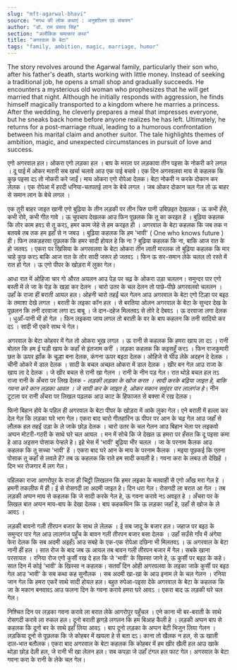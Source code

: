 ```yaml
---
slug: "mft-agarwal-bhavi"
source: "मगध की लोक कथाएं : अनुशाीलन एवं संचयन"
author: "डॉ. राम प्रसाद सिंह"
section: "अलौकिक चमत्‍कार कथा"
title: "अगरवाल के बेटा"
tags: "family, ambition, magic, marriage, humor"
---
```

The story revolves around the Agarwal family, particularly their son who, after his father's death, starts working with little money. Instead of seeking a traditional job, he opens a small shop and gradually succeeds. He encounters a mysterious old woman who prophesizes that he will get married that night. Although he initially responds with aggression, he finds himself magically transported to a kingdom where he marries a princess. After the wedding, he cleverly prepares a meal that impresses everyone, but he sneaks back home before anyone realizes he has left. Ultimately, he returns for a post-marriage ritual, leading to a humorous confrontation between his marital claim and another suitor. The tale highlights themes of ambition, magic, and unexpected circumstances in pursuit of love and success.

एगो अगरवाल हल। ओकरा एगो लड़का हल । बाप के मरला पर लड़कावा तीन पइसा के नोकरी करे लगल । दू पाई में ओकर मतारी सब खर्चा चलावे आउ एक पाई बचावे। एक दिन अगरवलवा माय से कहलक कि कुछ पइसा दऽ तो नोकरी करे जाईं। माय ओकरा एगो रोपेआ देलक। बेटा नोकरी न करके दोकान कर लेलक । एक रोपेआ में हरदी धनिया-चतपतई लान के बेचे लगल । जब ओकर दोकान चल गेल तो ऊ बाहर से समान लान के बेचे लगल । 

एक तुरी बाहर जाइत खानी एगो बुढ़िया के तीन लड़की पर तीन चिरु पानी उबिछइत देखलक। ऊ कभी हँसे, कभी रोवे, कभी गीत गावे । ऊ चुपचाप देखलक आउ फिन पूछलक कि तू का करइत हें । बुढ़िया कहलक कि तोर काम हवऽ से तू करऽ, हमर काम जेहे से हम करइत ही । अगरवाल के बेटा कहलक कि जब तक न बतयबे तब तक हम इहाँ से न जबउ । बुढ़िया कहलक कि हम 'भावी' ( One who knows future ) ही। फिन लकड़हरवा पूछलक कि हमर सादी होयल हे कि ना ? बुढ़िया कहलक कि ना, बाकि आज रात के हो जतवऽ । एकरा पर खिसिया के अगरवलवा के बेटा ओकरा तीन लाती मारलक तो बुढ़िया कहलक कि मार चाहे कुछ करऽ बाकि आज रात के तोर सादी जरूर हो जतवऽ । फिन ऊ सर-समान लेके चलल तो रस्ते में रात हो गेल । ऊ एगो पीपर के खोड़रा में लुका गेल।
 
आधा रात में ओहिजा चार गो औरत अयलन आउ पेड़ पर चढ़ के ओकरा उड़ा चललन। समुन्दर पार एगो बस्ती में ले जा के पेड़ के खड़ा कर देलन । चारो उतर के चल देलन तो पाछे-पीछे अगरवलवो चललन । उहाँ के राजा हीं बराती आयल हल। ओहनी चारो तहईं चल गेलन आउ अगरवाल के बेटा एगो टिल्हा पर बइठ के तमाशा देखे लगल । बराती के लइका कॉन हल । से बरतिया ओलन अगरवाल के बेटा के सुन्दर देख के पूछलन कि तनी दरवाजा लगा दऽ बाबू । जे दान-दहेज मिलतवऽ से तोरे दे देबवऽ । ऊ दरवाजा लगा देलक । धुआँ-पानी भी हो गेल । फिन लइकवा जाय लगल तो बराती के वर के बाप कहलन कि तनी सादियो कर दऽ । सादी भी एकरे साथ भे गेल। 

अगरवाल के बेटा कोहवर में गेल तो ओकरा भूख लगल । ऊ रानी से कहलक कि हमरा खाय ला दऽ । रानी बोलल कि हम ई घड़ी खाय के कहाँ से इंतजाम करीं । लड़का कहलक कि कइसहूँ करऽ । फिन राजकुमारी छत के ऊपर झाँक के चूल्हा बना देलक, कंगना ऊपर बइठा देलक। ओहिजे से घीउ लेके अदहन दे देलक । चीनी ओकरे में डाल देलक । सादी के बचल अच्छत ओकरा में डाल देलक । खीर बन गेल आउ राजा के खाय ला दे देलक । जे खीर बचल से रानी खा गेलन । रानी के नीन पड़ गेल। रात थोड़े बचल हल तऽ राजा रानी के अँचरा पर लिख देलक - *लड़की लड़का के खोज करत । सादी करके बढ़िया जाइत हे, बाकि गवना करे कान लड़का आवत । जे सादी कर के जाइत हे, ओकर मकान समुंदर पार लालगंज हे*। नीन टूटला पर रानी अँचरा पर लिखल पढ़लक आउ काट के हिफाजत से बक्सा में रख देलक। 

फिनो बिहान होवे के पहिल ही अगरवाल के बेटा पीपर के खोड़रा में आके लुका गेल। एने बराती में हल्ला कर देल गेल कि लड़का घरे भाग गेल। एकरा बाद चारो गीतहारिन ऊ पीपर पर आन के चढ़ गेल आउ जहाँ से लौलक हल तहईं उड़ा के ले जाके छोड़ देलक । चारो उतर के चल गेलन आउ बिहान भेला पर लइकवो अप्पन मोटरी-गठरी के साथे घरे चल आयल । मन में सोचे कि जे देखत ऊ हमरा पर हँसत कि दू पइसा कमा हे आउ अइसन पोसाक पेन्हले हे। इहे भेस में 'भावी' बुढ़िया भीर चलल । जा के परनाम कैलक आउ कहलक कि तू सच्चा 'भावी' हें । एकरा बाद घरे आन के माय के परनाम कैलक । मइया पूछकई कि एतना पोसाक तू कहाँ से लवले हें? तब ऊ कहलक कि राते हम सादी कयली हे। गवना करा के लबउ तो देखिहें । दिन भर रोजगार में लग गेल। 

पहिलका राजा आगरोपुर के राजा ही चिट्ठी लिखलन कि हमर लइका के मतवाही से एगो आँख मरा गेल हे । हमनी तकलीफ में ही। ई से रोसगदी ला अदमी जाइत हे। दिन धरा गेल। रोसगदी ला बरात आ गेल । तब लड़की अप्पन माय से कहलक कि जे सादी करके गेल हे, ऊ गवना करावे नऽ अवइत हे । अँचरा पर के लिखल बात अप्पन माय-बाप के देखा देलक। बाप कहकथिन कि ऊ लड़का जहाँ हे, उहाँ से खोज के ले आवऽ । 

लड़की बावनो गली तीरपन बजार के साथ ले लेलक । ई सब जादू के बजार हल। जहाज पर बइठ के समुन्दर पार गेल आउ लालगंज पहुँच के बावन गली तीरपन बजार बसा देलक । उहाँ सउँसे गाँव में अंगेया फेरा देलक कि सब अदमी अइहँऽ आउ सबहे के एक-एक रोपेआ दछिना भी मिलतवऽ । ऊ अगरवाल के बेटा नानी हीं हल । सात रोज के बाद जब ऊ आयल तब बावन गली तीरपन बजार में गेल। सबके खाना परसायल । रनिया रोज एगो कुर्सी रख दे हल कि जे 'भावी' के खिस्सा जाने हे, ऊ कुर्सी पर बइठ के कहे। सात दिन में कोई 'भावी' के खिस्सा न कहलक। सतवाँ दिन ओही अगरवलवा के लइका जाके कुर्सी पर बइठ गेल आउ 'भावी' के सब कथा कह सुनौलक । सब अदमी खा-खा के आउ इनाम ले के चल गेलन । रनिया जान गेल कि हमरा एकरें साथे सादी होयल हल। बहुत रुपेआ-पइसा देके अगरवाल के बेटा के कहलक कि जा के मकान बनवावऽ आउ फलना दिन के गवना करावे हमरा घरे आवऽ । एकरा बाद ऊ लड़की घरे चल गेल।
 
निश्चित दिन पर लड़का गवना करावे ला बरात लेके आगरोपुर पहुँचल । एने काना भी बर-बराती के साथे रोसगदी करावे ला रुकल हल। दूनो बराती झगड़े लगलन कि हम बिआह कैली हे । लड़की अप्पन बाप से कहलक कि दूनो बर के साथे इहाँ लिया आवऽ । बाप दूनो लड़का के अप्पन बेटी भिजुन लिया गेलन । लड़किया दूनो से पूछलक कि जे कोहबर में खयला हे से बता दऽ। काना तो खैलक न हल, से ऊ खाली दाल-भात बतौलक। एकरा बाद अगरवाल के बेटा कहलक कि कोहबर में हम खीर खैली हल आउ खाके थोड़ा छोड़ देली हल, जे रानी भी खा लेलन हल। 
सब कपड़ा जे उहाँ टंगल हल फाट गेल। अगरवाल के बेटा गवना करा के रानी के लेके चल गेल। 
